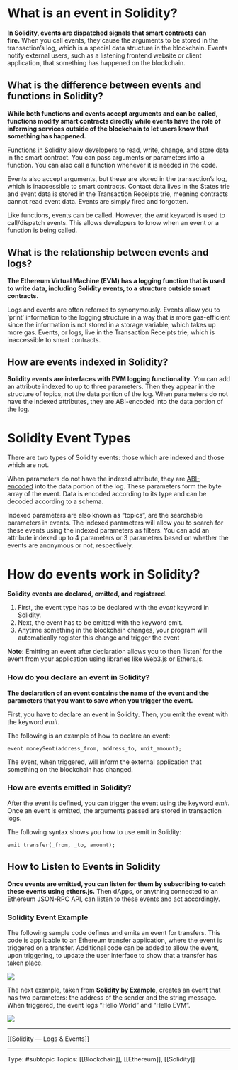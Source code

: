 # What is an event in Solidity?

**In Solidity, events are dispatched signals that smart contracts can fire.** When you call events, they cause the arguments to be stored in the transaction’s log, which is a special data structure in the blockchain. Events notify external users, such as a listening frontend website or client application, that something has happened on the blockchain. 

## What is the difference between events and functions in Solidity?

**While both functions and events accept arguments and can be called, functions modify smart contracts directly while events have the role of informing services outside of the blockchain to let users know that something has happened.**

[Functions in Solidity](https://www.alchemy.com/overviews/solidity-functions) allow developers to read, write, change, and store data in the smart contract. You can pass arguments or parameters into a function. You can also call a function whenever it is needed in the code.

Events also accept arguments, but these are stored in the transaction’s log, which is inaccessible to smart contracts. Contact data lives in the States trie and event data is stored in the Transaction Receipts trie, meaning contracts cannot read event data. Events are simply fired and forgotten.  

Like functions, events can be called. However, the _emit_ keyword is used to call/dispatch events. This allows developers to know when an event or a function is being called.

## What is the relationship between events and logs? 

**The Ethereum Virtual Machine (EVM) has a logging function that is used to write data, including Solidity events, to a structure outside smart contracts.** 

Logs and events are often referred to synonymously. Events allow you to ‘print’ information to the logging structure in a way that is more gas-efficient since the information is not stored in a storage variable, which takes up more gas. Events, or logs, live in the Transaction Receipts trie, which is inaccessible to smart contracts. 

## How are events indexed in Solidity?

**Solidity events are interfaces with EVM logging functionality.** You can add an attribute indexed to up to three parameters. Then they appear in the structure of topics, not the data portion of the log. When parameters do not have the indexed attributes, they are ABI-encoded into the data portion of the log.


# Solidity Event Types

There are two types of Solidity events: those which are indexed and those which are not. 

When parameters do not have the indexed attribute, they are [ABI-encoded](https://www.alchemy.com/overviews/solidity-abi) into the data portion of the log. These parameters form the byte array of the event. Data is encoded according to its type and can be decoded according to a schema. 

Indexed parameters are also known as “topics”, are the searchable parameters in events. The indexed parameters will allow you to search for these events using the indexed parameters as filters. You can add an attribute indexed up to 4 parameters or 3 parameters based on whether the events are anonymous or not, respectively.

# How do events work in Solidity?

**Solidity events are declared, emitted, and registered.**

1. First, the event type has to be declared with the _event_ keyword in Solidity. 
2. Next, the event has to be emitted with the keyword emit.
3. Anytime something in the blockchain changes, your program will automatically register this change and trigger the event 

**Note:** Emitting an event after declaration allows you to then ‘listen’ for the event from your application using libraries like Web3.js or Ethers.js. 

### How do you declare an event in Solidity?

**The declaration of an event contains the name of the event and the parameters that you want to save when you trigger the event.**

First, you have to declare an event in Solidity. Then, you emit the event with the keyword _emit_. 

The following is an example of how to declare an event: 

```solidity
event moneySent(address_from, address_to, unit_amount); 
```

The event, when triggered, will inform the external application that something on the blockchain has changed.

### How are events emitted in Solidity?

After the event is defined, you can trigger the event using the keyword _emit_. Once an event is emitted, the arguments passed are stored in transaction logs. 

The following syntax shows you how to use emit in Solidity:

```solidity
emit transfer(_from, _to, amount);
```

## How to Listen to Events in Solidity

**Once events are emitted, you can listen for them by subscribing to catch these events using ethers.js.** Then dApps, or anything connected to an Ethereum JSON-RPC API, can listen to these events and act accordingly.

### Solidity Event Example

The following sample code defines and emits an event for transfers. This code is applicable to an Ethereum transfer application, where the event is triggered on a transfer. Additional code can be added to allow the event, upon triggering, to update the user interface to show that a transfer has taken place. 

![](https://assets-global.website-files.com/5f973c97cf5aea614f93a26c/6324cd33cac451e878870869_ZwRdlJ76MkMnZ6kZsoZBbdKzXcyKpakVP-hBn1HFi74J_cS61Bm8EDoDfcTIKj6ZyDtadqIHvGPLo8ypa1zXgLdLHk6tt3Z1srNRbFCz543-1qJ-IkVNf4lSFLayome9G9h6zG_B62yQp9vdW8ON9eG7mbrpMYkILlNo56AKVnSEWbvr7BCjWoat3g.png)

The next example, taken from **Solidity by Example**, creates an event that has two parameters: the address of the sender and the string message. When triggered, the event logs “Hello World” and “Hello EVM”. 

![](https://assets-global.website-files.com/5f973c97cf5aea614f93a26c/6324cd3313678aea0f110dd9_Kscc70Rt5SZHHALyIk6aIm4HKsyEFJHFCbRCLB2g49A915z4UPXypb0HYiKNLdHbgwcOVy51NgdGk-rokn3UbsQuBbubh-m7bpcfixhRPaHMLY5L8PA2Y9JEBuyQtB665LqBd2U9Lmdoct32nBwuEoythIpB4CchLZvtK4K8eOnRq5JSH9ECuEBNQw.png)
___

[[Solidity — Logs & Events]]

___
Type: #subtopic 
Topics: [[Blockchain]], [[Ethereum]], [[Solidity]]

